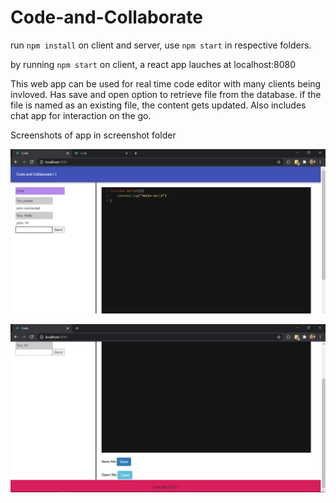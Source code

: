# Code-and-Collaborate
 
run `npm install` on client and server, use `npm start` in respective folders.

by running `npm start` on client, a react app lauches at localhost:8080

This web app can be used for real time code editor with many clients being invloved.
Has save and open option to retrieve file from the database.
if the file is named as an existing file, the content gets updated.
Also includes chat app for interaction on the go.

Screenshots of app in screenshot folder

![Demo App screenshot](screenshots/Screenshot-1.png)

![Demo App screenshot](screenshots/Screenshot-2.png)
